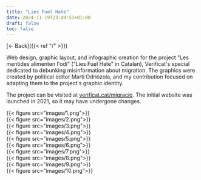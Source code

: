 ```yaml
---
title: "Lies Fuel Hate"
date: 2024-11-19T23:49:51+01:00
draft: false
toc: false
---
```


[<- Back]({{< ref "/" >}})

Web design, graphic layout, and infographic creation for the project "Les mentides alimenten l'odi" ("Lies Fuel Hate" in Catalan), Verificat's special dedicated to debunking misinformation about migration. The graphics were created by political editor Martí Odriozola, and my contribution focused on adapting them to the project's graphic identity.

The project can be visited at [verificat.cat/migracio](https://www.verificat.cat/migracio/). The initial website was launched in 2021, so it may have undergone changes.

<div class="grid grid-cols-2 gap-4">
    <div>{{< figure src="images/1.png">}}</div>
    <div>{{< figure src="images/2.png">}}</div>
    <div>{{< figure src="images/3.png">}}</div>
    <div>{{< figure src="images/4.png">}}</div>
    <div>{{< figure src="images/5.png">}}</div>
    <div>{{< figure src="images/6.png">}}</div>
    <div>{{< figure src="images/7.png">}}</div>
    <div>{{< figure src="images/8.png">}}</div>
    <div>{{< figure src="images/9.png">}}</div>
    <div>{{< figure src="images/10.png">}}</div>
</div>

